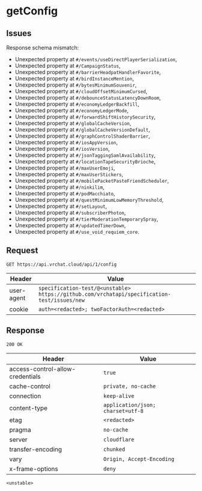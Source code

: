 # getConfig

## Issues
Response schema mismatch:
* Unexpected property at ``#/events/useDirectPlayerSerialization``,
* Unexpected property at ``#/CampaignStatus``,
* Unexpected property at ``#/barrierHeadpatHandlerFavorite``,
* Unexpected property at ``#/birdInstanceMention``,
* Unexpected property at ``#/bytesMinimumSouvenir``,
* Unexpected property at ``#/cloudOffsetMinimumCursed``,
* Unexpected property at ``#/debounceStatusLatencyDownRoom``,
* Unexpected property at ``#/economyLedgerBackfill``,
* Unexpected property at ``#/economyLedgerMode``,
* Unexpected property at ``#/forwardShiftHistorySecurity``,
* Unexpected property at ``#/globalCacheVersion``,
* Unexpected property at ``#/globalCacheVersionDefault``,
* Unexpected property at ``#/graphControlShaderBarrier``,
* Unexpected property at ``#/iosAppVersion``,
* Unexpected property at ``#/iosVersion``,
* Unexpected property at ``#/jsonTaggingSamlAvailability``,
* Unexpected property at ``#/locationTapeSecurityBrioche``,
* Unexpected property at ``#/maxUserEmoji``,
* Unexpected property at ``#/maxUserStickers``,
* Unexpected property at ``#/mobilePacketPasteFriendScheduler``,
* Unexpected property at ``#/ninkilim``,
* Unexpected property at ``#/podMacchiato``,
* Unexpected property at ``#/questMinimumLowMemoryThreshold``,
* Unexpected property at ``#/setLayout``,
* Unexpected property at ``#/subscriberPhoton``,
* Unexpected property at ``#/tierModerationTemporarySpray``,
* Unexpected property at ``#/updatedTimerDown``,
* Unexpected property at ``#/use_void_requiem_core``.
## Request
`GET https://api.vrchat.cloud/api/1/config`

| Header | Value |
| ------ | ----- |
| user-agent | `specification-test/@<unstable> https://github.com/vrchatapi/specification-test/issues/new` |
| cookie | `auth=<redacted>; twoFactorAuth=<redacted>` |


## Response
`200 OK`

| Header | Value |
| ------ | ----- |
| access-control-allow-credentials | `true` |
| cache-control | `private, no-cache` |
| connection | `keep-alive` |
| content-type | `application/json; charset=utf-8` |
| etag | `<redacted>` |
| pragma | `no-cache` |
| server | `cloudflare` |
| transfer-encoding | `chunked` |
| vary | `Origin, Accept-Encoding` |
| x-frame-options | `deny` |

```jsonc
<unstable>
```
